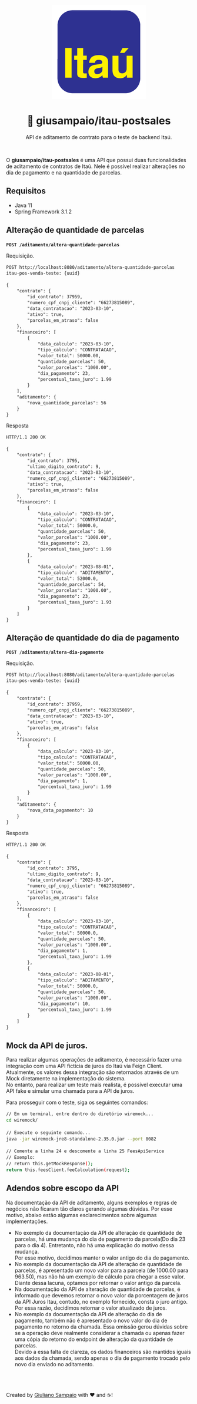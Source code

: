 <p align="center">
    <img width="256" src="assets/itau.png" alt="maestriam/samurai logo">
</p>

<h1 align="center">🏦 giusampaio/itau-postsales</h1>

<p align="center">
  API de aditamento de contrato para o teste de backend Itaú.
</p>
<br>

O **giusampaio/itau-postsales** é uma API que possui duas funcionalidades de aditamento de contratos de Itaú.
Nele é possível realizar alterações no dia de pagamento e na quantidade de parcelas.  

## Requisitos

- Java 11
- Spring Framework 3.1.2

## Alteração de quantidade de parcelas
**`POST /aditamento/altera-quantidade-parcelas`**

Requisição.
```http
POST http://localhost:8080/aditamento/altera-quantidade-parcelas
itau-pos-venda-teste: {uuid}

{
    "contrato": {
        "id_contrato": 37959,
        "numero_cpf_cnpj_cliente": "66273815089",
        "data_contratacao": "2023-03-10",
        "ativo": true,
        "parcelas_em_atraso": false
    },
    "financeiro": [
        {
            "data_calculo": "2023-03-10",
            "tipo_calculo": "CONTRATACAO",
            "valor_total": 50000.00,
            "quantidade_parcelas": 50,
            "valor_parcelas": "1000.00",
            "dia_pagamento": 23,
            "percentual_taxa_juro": 1.99
        }
    ],
    "aditamento": {
        "nova_quantidade_parcelas": 56
    }
}   
```

Resposta
```http
HTTP/1.1 200 OK

{
    "contrato": {
        "id_contrato": 3795,
        "ultimo_digito_contrato": 9,
        "data_contratacao": "2023-03-10",
        "numero_cpf_cnpj_cliente": "66273815089",
        "ativo": true,
        "parcelas_em_atraso": false
    },
    "financeiro": [
        {
            "data_calculo": "2023-03-10",
            "tipo_calculo": "CONTRATACAO",
            "valor_total": 50000.0,
            "quantidade_parcelas": 50,
            "valor_parcelas": "1000.00",
            "dia_pagamento": 23,
            "percentual_taxa_juro": 1.99
        },
        {
            "data_calculo": "2023-08-01",
            "tipo_calculo": "ADITAMENTO",
            "valor_total": 52000.0,
            "quantidade_parcelas": 54,
            "valor_parcelas": "1000.00",
            "dia_pagamento": 23,
            "percentual_taxa_juro": 1.93
        }
    ]
}
```


## Alteração de quantidade do dia de pagamento
**`POST /aditamento/altera-dia-pagamento`**


Requisição.
```http
POST http://localhost:8080/aditamento/altera-quantidade-parcelas
itau-pos-venda-teste: {uuid}

{
    "contrato": {
        "id_contrato": 37959,
        "numero_cpf_cnpj_cliente": "66273815089",
        "data_contratacao": "2023-03-10",
        "ativo": true,
        "parcelas_em_atraso": false
    },
    "financeiro": [
        {
            "data_calculo": "2023-03-10",
            "tipo_calculo": "CONTRATACAO",
            "valor_total": 50000.00,
            "quantidade_parcelas": 50,
            "valor_parcelas": "1000.00",
            "dia_pagamento": 1,
            "percentual_taxa_juro": 1.99
        }
    ],
    "aditamento": {
        "nova_data_pagamento": 10
    }
}   
```
Resposta
```http
HTTP/1.1 200 OK

{
    "contrato": {
        "id_contrato": 3795,
        "ultimo_digito_contrato": 9,
        "data_contratacao": "2023-03-10",
        "numero_cpf_cnpj_cliente": "66273815089",
        "ativo": true,
        "parcelas_em_atraso": false
    },
    "financeiro": [
        {
            "data_calculo": "2023-03-10",
            "tipo_calculo": "CONTRATACAO",
            "valor_total": 50000.0,
            "quantidade_parcelas": 50,
            "valor_parcelas": "1000.00",
            "dia_pagamento": 1,
            "percentual_taxa_juro": 1.99
        },
        {
            "data_calculo": "2023-08-01",
            "tipo_calculo": "ADITAMENTO",
            "valor_total": 50000.0,
            "quantidade_parcelas": 50,
            "valor_parcelas": "1000.00",
            "dia_pagamento": 10,
            "percentual_taxa_juro": 1.99
        }
    ]
}
```
## Mock da API de juros.
Para realizar algumas operações de aditamento, é necessário fazer uma integração com uma API fictícia de 
juros do Itaú via Feign Client. Atualmente, os valores dessa integração são retornados através de um Mock 
diretamente na implementação do sistema.   
No entanto, para realizar um teste mais realista, é possível executar uma API fake e simular uma chamada para a API de juros.

Para prosseguir com o teste, siga os seguintes comandos:
``` bash
// Em um terminal, entre dentro do diretório wiremock...
cd wiremock/    

// Execute o seguinte comando...
java -jar wiremock-jre8-standalone-2.35.0.jar --port 8082

// Comente a linha 24 e descomente a linha 25 FeesApiService
// Exemplo:
// return this.getMockResponse();
return this.feesClient.feeCalculation(request); 
```

## Adendos sobre escopo da API
Na documentação da API de aditamento, alguns exemplos e regras de negócios não ficaram tão claros gerando 
algumas dúvidas. Por esse motivo, abaixo estão algumas esclarecimentos sobre algumas implementações.

- No exemplo da documentação da API de alteração de quantidade de parcelas, há uma mudança do dia de 
  pagamento da parcela(Do dia 23 para o dia 4). Entretanto, não há uma explicação do motivo dessa mudança.  
  Por esse motivo, decidimos manter o valor antigo do dia de pagamento.  
- No exemplo da documentação da API de alteração de quantidade de parcelas, é apresentado um novo valor para a 
  parcela (de 1000.00 para 963.50), mas não há um exemplo de cálculo para chegar a esse valor.   
  Diante dessa lacuna, optamos por retornar o valor antigo da parcela.
- Na documentação da API de alteração de quantidade de parcelas, é informado que devemos retornar o novo 
  valor da porcentagem de juros da API Juros Itau, contudo, no exemplo fornecido, consta o juro antigo.  
  Por essa razão, decidimos retornar o valor atualizado de juros.
- No exemplo da documentação da API de alteração do dia de pagamento, também não é apresentado o novo 
  valor do dia de pagamento no retorno da chamada. Essa omissão gerou dúvidas sobre se a operação deve 
  realmente considerar a chamada ou apenas fazer uma cópia do retorno do endpoint de alteração da 
  quantidade de parcelas.    
  Devido a essa falta de clareza, os dados financeiros são mantidos iguais aos 
  dados da chamada, sendo apenas o dia de pagamento trocado pelo novo dia enviado no aditamento.

<br></br>  
Created by [Giuliano Sampaio](https://github.com/giusampaio) with ❤️ and ☕!